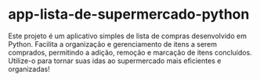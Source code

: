 # app-lista-de-supermercado-python
Este projeto é um aplicativo simples de lista de compras desenvolvido em Python. Facilita a organização e gerenciamento de itens a serem comprados, permitindo a adição, remoção e marcação de itens concluídos. Utilize-o para tornar suas idas ao supermercado mais eficientes e organizadas!
